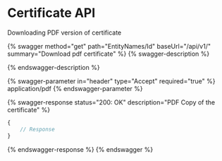 # Certificate API

Downloading PDF version of certificate

{% swagger method="get" path="EntityNames/Id" baseUrl="/api/v1/" summary="Download pdf certificate" %}
{% swagger-description %}

{% endswagger-description %}

{% swagger-parameter in="header" type="Accept" required="true" %}
application/pdf
{% endswagger-parameter %}

{% swagger-response status="200: OK" description="PDF Copy of the certificate" %}
```javascript
{
    // Response
}
```
{% endswagger-response %}
{% endswagger %}
